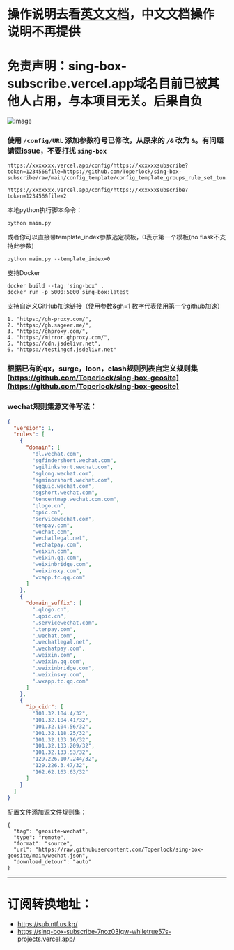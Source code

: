 # 操作说明去看[英文文档](https://github.com/Toperlock/sing-box-subscribe/blob/main/instructions/README.md)，中文文档操作说明不再提供

# 免责声明：sing-box-subscribe.vercel.app域名目前已被其他人占用，与本项目无关。后果自负
![image](https://github.com/Toperlock/sing-box-subscribe/assets/86833913/f9af80bc-f1b7-45dd-a2eb-e26910069f21)

### 使用 `/config/URL` 添加参数符号已修改，从原来的 `/&` 改为 `&`。有问题请提issue，不要打扰 `sing-box`

```
https://xxxxxxx.vercel.app/config/https://xxxxxxsubscribe?token=123456&file=https://github.com/Toperlock/sing-box-subscribe/raw/main/config_template/config_template_groups_rule_set_tun.json
```

```
https://xxxxxxx.vercel.app/config/https://xxxxxxsubscribe?token=123456&file=2
```

本地python执行脚本命令：

```
python main.py
```

或者你可以直接带template_index参数选定模板，0表示第一个模板(no flask不支持此参数)

```
python main.py --template_index=0
```

支持Docker

```
docker build --tag 'sing-box' .
docker run -p 5000:5000 sing-box:latest
```

支持自定义GitHub加速链接（使用参数&gh=1 数字代表使用第一个github加速）

```
1. "https://gh-proxy.com/",
2. "https://gh.sageer.me/",
3. "https://ghproxy.com/",
4. "https://mirror.ghproxy.com/",
5. "https://cdn.jsdelivr.net",
6. "https://testingcf.jsdelivr.net"
```

### 根据已有的qx，surge，loon，clash规则列表自定义规则集[https://github.com/Toperlock/sing-box-geosite](https://github.com/Toperlock/sing-box-geosite)

### wechat规则集源文件写法：
```json
{
  "version": 1,
  "rules": [
    {
      "domain": [
        "dl.wechat.com",
        "sgfindershort.wechat.com",
        "sgilinkshort.wechat.com",
        "sglong.wechat.com",
        "sgminorshort.wechat.com",
        "sgquic.wechat.com",
        "sgshort.wechat.com",
        "tencentmap.wechat.com.com",
        "qlogo.cn",
        "qpic.cn",
        "servicewechat.com",
        "tenpay.com",
        "wechat.com",
        "wechatlegal.net",
        "wechatpay.com",
        "weixin.com",
        "weixin.qq.com",
        "weixinbridge.com",
        "weixinsxy.com",
        "wxapp.tc.qq.com"
      ]
    },
    {
      "domain_suffix": [
        ".qlogo.cn",
        ".qpic.cn",
        ".servicewechat.com",
        ".tenpay.com",
        ".wechat.com",
        ".wechatlegal.net",
        ".wechatpay.com",
        ".weixin.com",
        ".weixin.qq.com",
        ".weixinbridge.com",
        ".weixinsxy.com",
        ".wxapp.tc.qq.com"
      ]
    },
    {
      "ip_cidr": [
        "101.32.104.4/32",
        "101.32.104.41/32",
        "101.32.104.56/32",
        "101.32.118.25/32",
        "101.32.133.16/32",
        "101.32.133.209/32",
        "101.32.133.53/32",
        "129.226.107.244/32",
        "129.226.3.47/32",
        "162.62.163.63/32"
      ]
    }
  ]
}
```
配置文件添加源文件规则集：
```
{
  "tag": "geosite-wechat",
  "type": "remote",
  "format": "source",
  "url": "https://raw.githubusercontent.com/Toperlock/sing-box-geosite/main/wechat.json",
  "download_detour": "auto"
}
```
---

# 订阅转换地址：
- https://sub.ntf.us.kg/
- https://sing-box-subscribe-7noz03lgw-whiletrue57s-projects.vercel.app/
